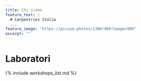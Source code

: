 ```yaml
---
title: Chi siamo
feature_text: |
  # Carpentries Italia
  ...
feature_image: "https://picsum.photos/1300/400?image=989"
excerpt: ""
---
```


# Laboratori
{% include workshops_list.md %}
